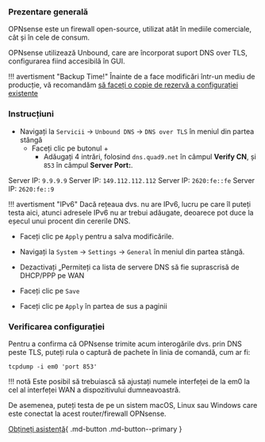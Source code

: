 ### Prezentare generală

OPNsense este un firewall open-source, utilizat atât în mediile comerciale, cât și în cele de consum.

OPNsense utilizează Unbound, care are încorporat suport DNS over TLS, configurarea fiind accesibilă în GUI.

!!! avertisment "Backup Time!"
    Înainte de a face modificări într-un mediu de producție, vă recomandăm [să faceți o copie de rezervă a configurației existente](https://docs.opnsense.org/manual/backups.html#backup)

### Instrucțiuni

* Navigați la `Servicii` -> `Unbound DNS` -> `DNS over TLS` în meniul din partea stângă
    * Faceți clic pe butonul +
        * Adăugați 4 intrări, folosind `dns.quad9.net` în câmpul **Verify CN**, și `853` în câmpul **Server Port:**.

Server IP: `9.9.9.9`
Server IP: `149.112.112.112`
Server IP: `2620:fe::fe`
Server IP: `2620:fe::9`

!!! avertisment "IPv6"
    Dacă rețeaua dvs. nu are IPv6, lucru pe care îl puteți testa aici, atunci adresele IPv6 nu ar trebui adăugate, deoarece pot duce la eșecul unui procent din cererile DNS.

* Faceți clic pe `Apply` pentru a salva modificările.

* Navigați la `System` -> `Settings` -> `General` în meniul din partea stângă.

* Dezactivați „Permiteți ca lista de servere DNS să fie suprascrisă de DHCP/PPP pe WAN
* Faceți clic pe `Save`
* Faceți clic pe `Apply` în partea de sus a paginii

### Verificarea configurației

Pentru a confirma că OPNsense trimite acum interogările dvs. prin DNS peste TLS, puteți rula o captură de pachete în linia de comandă, cum ar fi:

```
tcpdump -i em0 'port 853'
```

!!! notă
    Este posibil să trebuiască să ajustați numele interfeței de la em0 la cel al interfeței WAN a dispozitivului dumneavoastră.

De asemenea, puteți testa de pe un sistem macOS, Linux sau Windows care este conectat la acest router/firewall OPNsense.

[Obțineți asistență](https://quad9.net/support/contact){ .md-button .md-button--primary }
